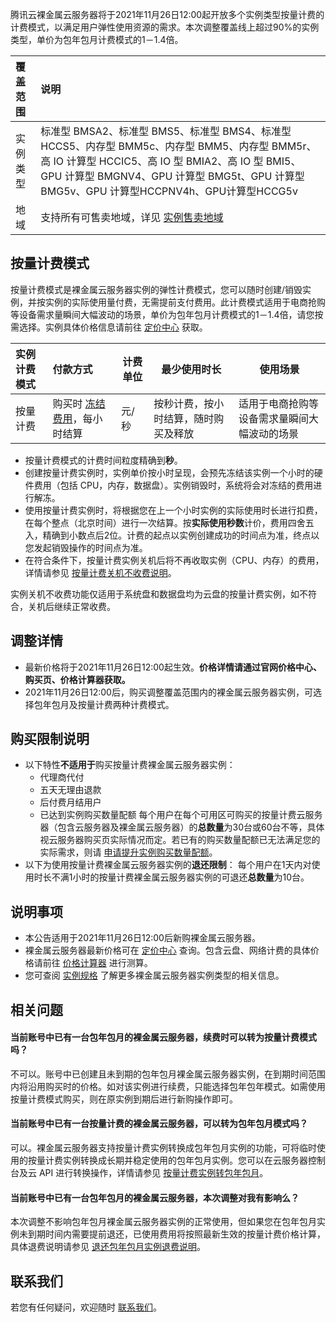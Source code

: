 腾讯云裸金属云服务器将于2021年11月26日12:00起开放多个实例类型按量计费的计费模式，以满足用户弹性使用资源的需求。本次调整覆盖线上超过90%的实例类型，单价为包年包月计费模式的1－1.4倍。

| 覆盖范围 | 说明                                                         |
| :------- | :----------------------------------------------------------- |
| 实例类型 | 标准型 BMSA2、标准型 BMS5、标准型 BMS4、标准型 HCCS5、内存型 BMM5c、内存型 BMM5、内存型 BMM5r、高 IO 计算型 HCCIC5、高 IO 型 BMIA2、高 IO 型 BMI5、GPU 计算型 BMGNV4、GPU 计算型 BMG5t、GPU 计算型 BMG5v、GPU 计算型HCCPNV4h、GPU计算型HCCG5v |
| 地域   | 支持所有可售卖地域，详见 [实例售卖地域](https://cloud.tencent.com/document/product/386/63432) |



## 按量计费模式

按量计费模式是裸金属云服务器实例的弹性计费模式，您可以随时创建/销毁实例，并按实例的实际使用量付费，无需提前支付费用。此计费模式适用于电商抢购等设备需求量瞬间大幅波动的场景，单价为包年包月计费模式的1－1.4倍，请您按需选择。实例具体价格信息请前往 [定价中心](https://buy.cloud.tencent.com/price/cvm/overview) 获取。

| 实例计费模式 | 付款方式                                                     | 计费单位 | 最少使用时长                           | 使用场景                                     |
| :----------- | :----------------------------------------------------------- | -------- | -------------------------------------- | -------------------------------------------- |
| 按量计费     | 购买时 [冻结费用](https://cloud.tencent.com/document/product/555/12039)，每小时结算 | 元/秒    | 按秒计费，按小时结算，随时购买及释放 | 适用于电商抢购等设备需求量瞬间大幅波动的场景 |

- 按量计费模式的计费时间粒度精确到**秒**。
- 创建按量计费实例时，实例单价按小时呈现，会预先冻结该实例一个小时的硬件费用（包括 CPU，内存，数据盘）。实例销毁时，系统将会对冻结的费用进行解冻。
- 使用按量计费实例时，将根据您在上一个小时实例的实际使用时长进行扣费，在每个整点（北京时间）进行一次结算。按**实际使用秒数**计价，费用四舍五入，精确到小数点后2位。计费的起点以实例创建成功的时间点为准，终点以您发起销毁操作的时间点为准。
- 在符合条件下，按量计费实例关机后将不再收取实例（CPU、内存）的费用，详情请参见 [按量计费关机不收费说明](https://cloud.tencent.com/document/product/213/19918)。
<dx-alert infotype="notice" title="">
实例关机不收费功能仅适用于系统盘和数据盘均为云盘的按量计费实例，如不符合，关机后继续正常收费。
</dx-alert>

## 调整详情
- 最新价格将于2021年11月26日12:00起生效。**价格详情请通过官网价格中心、购买页、价格计算器获取。**
- 2021年11月26日12:00后，购买调整覆盖范围内的裸金属云服务器实例，可选择包年包月及按量计费两种计费模式。


## 购买限制说明

- 以下特性**不适用于**购买按量计费裸金属云服务器实例：
	- 代理商代付
	- 五天无理由退款
	- 后付费月结用户
	- 已达到实例购买数量配额
	每个用户在每个可用区可购买的按量计费云服务器（包含云服务器及裸金属云服务器）的**总数量**为30台或60台不等，具体视云服务器购买页实际情况而定。若已有的购买数量配额已无法满足您的实际需求，则请 [申请提升实例购买数量配额](https://cloud.tencent.com/document/product/213/2664#ApplyForQuota)。
- 以下为使用按量计费裸金属云服务器实例的**退还限制**：
每个用户在1天内对使用时长不满1小时的按量计费裸金属云服务器实例的可退还**总数量**为10台。


## 说明事项
- 本公告适用于2021年11月26日12:00后新购裸金属云服务器。
- 裸金属云服务器最新价格可在 [定价中心](https://buy.cloud.tencent.com/price/cvm/overview) 查询。包含云盘、网络计费的具体价格请前往 [价格计算器](https://buy.cloud.tencent.com/price/cvm/calculator) 进行测算。
- 您可查阅 [实例规格](https://cloud.tencent.com/document/product/386/63404) 了解更多裸金属云服务器实例类型的相关信息。

## 相关问题

#### 当前账号中已有一台包年包月的裸金属云服务器，续费时可以转为按量计费模式吗？
不可以。账号中已创建且未到期的包年包月裸金属云服务器实例，在到期时间范围内将沿用购买时的价格。如对该实例进行续费，只能选择包年包年模式。如需使用按量计费模式购买，则在原实例到期后进行新购操作即可。

#### 当前账号中已有一台按量计费的裸金属云服务器，可以转为包年包月模式吗？
可以。裸金属云服务器支持按量计费实例转换成包年包月实例的功能，可将临时使用的按量计费实例转换成长期并稳定使用的包年包月实例。您可以在云服务器控制台及云 API 进行转换操作，详情请参见 [按量计费实例转包年包月](https://cloud.tencent.com/document/product/213/2762)。

#### 当前账号中已有一台包年包月的裸金属云服务器，本次调整对我有影响么？
本次调整不影响包年包月裸金属云服务器实例的正常使用，但如果您在包年包月实例未到期时间内需要提前退还，已使用费用将按照最新生效的按量计费价格计算，具体退费说明请参见 [退还包年包月实例退费说明](https://cloud.tencent.com/document/product/213/9711)。

## 联系我们

若您有任何疑问，欢迎随时 [联系我们](https://cloud.tencent.com/document/product/386/59851)。
